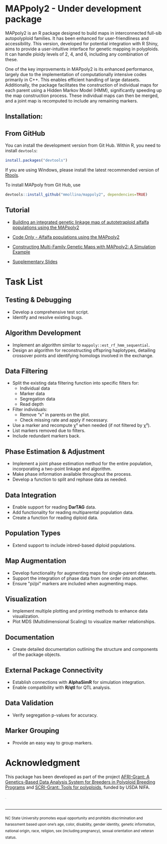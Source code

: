 # MAPpoly2 - Under development package

MAPpoly2 is an R package designed to build maps in interconnected full-sib autopolyploid families. It has been enhanced for user-friendliness and accessibility. This version, developed for potential integration with R Shiny, aims to provide a user-intuitive interface for genetic mapping in polyploids. It can handle ploidy levels of 2, 4, and 6, including any combination of these.

One of the key improvements in MAPpoly2 is its enhanced performance, largely due to the implementation of computationally intensive codes primarily in C++. This enables efficient handling of large datasets. Additionally, the package facilitates the construction of individual maps for each parent using a Hidden Markov Model (HMM), significantly speeding up the map construction process. These individual maps can then be merged, and a joint map is recomputed to include any remaining markers.

## Installation:

## From GitHub 

You can install the development version from Git Hub. Within R, you need to install `devtools`:

```R
install.packages("devtools")
```

If you are using Windows, please install the latest recommended version of [Rtools](https://cran.r-project.org/bin/windows/Rtools/).

To install MAPpoly from Git Hub, use

```R
devtools::install_github("mmollina/mappoly2", dependencies=TRUE)
```

## Tutorial

- [Building an integrated genetic linkage map of autotetraploid alfalfa populations using the MAPpoly2](https://rpubs.com/mmollin/tutorial_mappoly2)

- [Code Only - Alfalfa populations using the MAPpoly2](https://github.com/mmollina/mappoly2_vignettes/blob/main/mappoly2_alfalfa.R) 

- [Constructing Multi-Family Genetic Maps with MAPpoly2: A Simulation Example](https://rpubs.com/mmollin/multi_family_simulation)

- [Supplementary Slides](https://github.com/mmollina/mappoly2_vignettes/blob/main/Updates-Introducing_MAPpoly2-and_updates_QTLpoly-2024-workshop.pdf)


# Task List

## Testing & Debugging
- Develop a comprehensive test script.
- Identify and resolve existing bugs.

## Algorithm Development
- Implement an algorithm similar to `mappoly::est_rf_hmm_sequential`.
- Design an algorithm for reconstructing offspring haplotypes, detailing crossover points and identifying homologs involved in the exchange.

## Data Filtering
- Split the existing data filtering function into specific filters for:
  - Individual data
  - Marker data
  - Segregation data
  - Read depth
- Filter individuals:
  - Remove “x” in parents on the plot.
  - Check missing rate and apply if necessary.
- Use a marker and recompute χ² when needed (if not filtered by χ²).
- List markers removed due to filters.
- Include redundant markers back.

## Phase Estimation & Adjustment
- Implement a joint phase estimation method for the entire population, incorporating a two-point linkage and algorithm.
- Make phase information available throughout the process.
- Develop a function to split and rephase data as needed.

## Data Integration
- Enable support for reading **DarTAG** data.
- Add functionality for reading multiparental population data.
- Create a function for reading diploid data.

## Population Types
- Extend support to include inbred-based diploid populations.

## Map Augmentation
- Develop functionality for augmenting maps for single-parent datasets.
- Support the integration of phase data from one order into another.
- Ensure "pi/pi" markers are included when augmenting maps.

## Visualization
- Implement multiple plotting and printing methods to enhance data visualization.
- Plot MDS (Multidimensional Scaling) to visualize marker relationships.

## Documentation
- Create detailed documentation outlining the structure and components of the package objects.

## External Package Connectivity
- Establish connections with **AlphaSimR** for simulation integration.
- Enable compatibility with **R/qtl** for QTL analysis.

## Data Validation
- Verify segregation p-values for accuracy.

## Marker Grouping
- Provide an easy way to group markers.

# Acknowledgment

This package has been developed as part of the project [AFRI-Grant: A Genetics-Based Data Analysis System for Breeders in Polyploid Breeding Programs](https://portal.nifa.usda.gov/web/crisprojectpages/1027948-a-genetics-based-data-analysis-system-for-breeders-in-polyploid-breeding-programs.html) and  [SCRI-Grant: Tools for polyploids](https://www.polyploids.org/), funded by USDA NIFA.


<div class="horizontalgap" style="width:5px">
     <a id="USDA-NIFA" href="https://portal.nifa.usda.gov/web/crisprojectpages/1027948-a-genetics-based-data-analysis-system-for-breeders-in-polyploid-breeding-programs.html"><img src="nifa-color-lockup.png" width="650" alt=""/></a> 
      <a id="NCSU" href="https://www.ncsu.edu/"><img src="https://brand.ncsu.edu/assets/logos/ncstate-brick-2x2-red.png" width="150" alt=""/></a>
    <span class="stretch"></span>
</div>


---
<sub>NC State University promotes equal opportunity and prohibits discrimination and harassment based upon one’s age, color, disability, gender identity, genetic information, national origin, race, religion, sex (including pregnancy), sexual orientation and veteran status.</sub>



